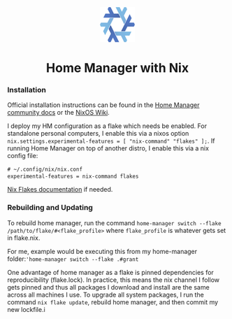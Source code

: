 <div align="center">
  <a href="https://github.com/gstoltman/home-manager">
    <img src="assets/nix-snowflake.svg" alt="Logo" width="80" height="80">
  </a>

  <h1 align="center">Home Manager with Nix</h1>

<div align="left">

### Installation

Official installation instructions can be found in the [Home
Manager community docs](https://nix-community.github.io/home-manager/) or the
[NixOS Wiki](https://nixos.wiki/wiki/Home_Manager).

I deploy my HM configuration as a flake which needs be enabled.
For standalone personal computers, I enable this via a nixos
option `nix.settings.experimental-features = [ "nix-command" "flakes" ];`.
If running Home Manager on top of another distro, I enable this
via a nix config file:
```
# ~/.config/nix/nix.conf
experimental-features = nix-command flakes 
```
[Nix Flakes documentation](https://nixos.wiki/wiki/Flakes) if
needed.

### Rebuilding and Updating
To rebuild home manager, run the command `home-manager switch
--flake /path/to/flake/#<flake_profile>` where `flake_profile` is
whatever gets set in flake.nix.

For me, example would be executing this from my home-manager folder:`'home-manager switch --flake .#grant`

One advantage of home manager as a flake is pinned dependencies for reproducibility (flake.lock).
In practice, this means the nix channel I follow gets pinned and
thus all packages I download and install are the same across
all machines I use. To upgrade all system packages, I run the
command ```nix flake update```, rebuild home manager, and then 
commit my new lockfile.i
</div>
